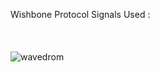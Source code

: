  Wishbone Protocol Signals Used :</br>
 </br>
 </br>
 </br>
![wavedrom](https://user-images.githubusercontent.com/63745645/188149796-3c68c7dc-2add-4749-b116-a62047ab212a.png)

